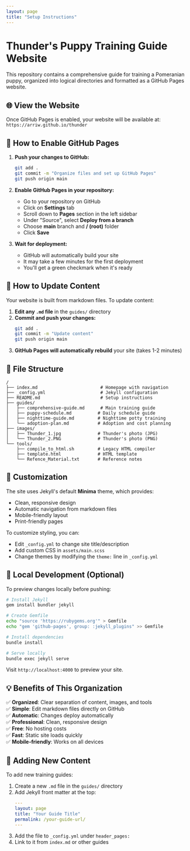 ```yaml
---
layout: page
title: "Setup Instructions"
---
```


# Thunder's Puppy Training Guide Website

This repository contains a comprehensive guide for training a Pomeranian puppy, organized into logical directories and formatted as a GitHub Pages website.

## 🌐 View the Website

Once GitHub Pages is enabled, your website will be available at:
`https://arriw.github.io/thunder`

## 🚀 How to Enable GitHub Pages

1. **Push your changes to GitHub:**
   ```bash
   git add .
   git commit -m "Organize files and set up GitHub Pages"
   git push origin main
   ```

2. **Enable GitHub Pages in your repository:**
   - Go to your repository on GitHub
   - Click on **Settings** tab
   - Scroll down to **Pages** section in the left sidebar
   - Under "Source", select **Deploy from a branch**
   - Choose **main** branch and **/ (root)** folder
   - Click **Save**

3. **Wait for deployment:**
   - GitHub will automatically build your site
   - It may take a few minutes for the first deployment
   - You'll get a green checkmark when it's ready

## 📝 How to Update Content

Your website is built from markdown files. To update content:

1. **Edit any `.md` file** in the `guides/` directory
2. **Commit and push your changes:**
   ```bash
   git add .
   git commit -m "Update content"
   git push origin main
   ```
3. **GitHub Pages will automatically rebuild** your site (takes 1-2 minutes)

## 📁 File Structure

```
/
├── index.md                        # Homepage with navigation
├── _config.yml                     # Jekyll configuration
├── README.md                       # Setup instructions
├── guides/
│   ├── comprehensive-guide.md      # Main training guide
│   ├── puppy-schedule.md          # Daily schedule guide
│   ├── nighttime-guide.md         # Nighttime potty training
│   └── adoption-plan.md           # Adoption and cost planning
├── images/
│   ├── Thunder_1.jpg              # Thunder's photo (JPG)
│   └── Thunder_2.PNG              # Thunder's photo (PNG)
└── tools/
    ├── compile_to_html.sh         # Legacy HTML compiler
    ├── template.html              # HTML template
    └── Refence_Material.txt       # Reference notes
```

## 🎨 Customization

The site uses Jekyll's default **Minima** theme, which provides:
- Clean, responsive design
- Automatic navigation from markdown files
- Mobile-friendly layout
- Print-friendly pages

To customize styling, you can:
- Edit `_config.yml` to change site title/description
- Add custom CSS in `assets/main.scss`
- Change themes by modifying the `theme:` line in `_config.yml`

## 🔧 Local Development (Optional)

To preview changes locally before pushing:

```bash
# Install Jekyll
gem install bundler jekyll

# Create Gemfile
echo "source 'https://rubygems.org'" > Gemfile
echo "gem 'github-pages', group: :jekyll_plugins" >> Gemfile

# Install dependencies
bundle install

# Serve locally
bundle exec jekyll serve
```

Visit `http://localhost:4000` to preview your site.

## 💡 Benefits of This Organization

✅ **Organized**: Clear separation of content, images, and tools  
✅ **Simple**: Edit markdown files directly on GitHub  
✅ **Automatic**: Changes deploy automatically  
✅ **Professional**: Clean, responsive design  
✅ **Free**: No hosting costs  
✅ **Fast**: Static site loads quickly  
✅ **Mobile-friendly**: Works on all devices

## 📝 Adding New Content

To add new training guides:
1. Create a new `.md` file in the `guides/` directory
2. Add Jekyll front matter at the top:
   ```yaml
   ---
   layout: page
   title: "Your Guide Title"
   permalink: /your-guide-url/
   ---
   ```
3. Add the file to `_config.yml` under `header_pages:`
4. Link to it from `index.md` or other guides 